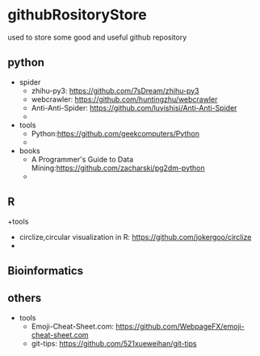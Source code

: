 # githubRositoryStore
used to store some good and useful github repository


## python
+ spider
  + zhihu-py3: https://github.com/7sDream/zhihu-py3
  + webcrawler: https://github.com/huntingzhu/webcrawler
  + Anti-Anti-Spider: https://github.com/luyishisi/Anti-Anti-Spider
  + 
+ tools
  + Python:https://github.com/geekcomputers/Python
  + 
+ books
  + A Programmer's Guide to Data Mining:https://github.com/zacharski/pg2dm-python
  + 



## R
+tools
  + circlize,circular visualization in R: https://github.com/jokergoo/circlize
  + 


## Bioinformatics



## others

+ tools 
  + Emoji-Cheat-Sheet.com: https://github.com/WebpageFX/emoji-cheat-sheet.com
  + git-tips: https://github.com/521xueweihan/git-tips
  



